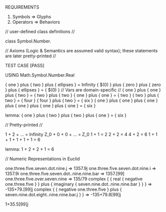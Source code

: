 
REQUIREMENTS

1. Symbols => Glyphs
2. Operators => Behaviors

// user-defined class definitions //

class Symbol.Number.

// Axioms (Logic & Semantics are assumed valid syntax); these statements are later pretty-printed //


TEST CASE [PASS]

USING Math.Symbol.Number.Real

{ one } plus { two } plus { ellipses } = Infinity
{ $(0) } plus { zero } plus { zero } plus { ellipses } = { $(0) } // Vars are domain-specific //
{ one } plus { one } plus { two } = { two } plus { two }
{ one } plus { one } = { two }
{ two } plus { two } = { four }
{ four } plus { two } = { six }
{ one } plus { one } plus { one } plus { one } plus { one } plus { one } = { six }

lemma: { one } plus { two } plus { two } plus { one } = { six }


// Pretty-printed //

1 + 2 + ... = Infinity
Z_0 + 0 + 0 + ... = Z_0
1 + 1 = 2 
2 + 2 = 4 
4 + 2 = 6 
1 + 1 + 1 + 1 + 1 + 1 = 6 

lemma: 1 + 2 + 2 + 1 = 6


// Numeric Representations in Euclid

one.three.five.seven.dot.nine.j => 1357.9j
one.three.five.seven.dot.nine.i => 1357.9i
one.three.five.seven.dot..nine.nine.bar => 1357.[99]
one.three.five.over.seven.nine => 135/79
complex { { real { negative one.three.five } } plus { imaginary { seven.nine.dot..nine.nine.bar } } } => -135+79.[99]j
complex { { negative one.three.five } plus { seven.nine.dot.eight..nine.nine.bar.j } } => -135+79.8[99]j


1+35.5[99]j
